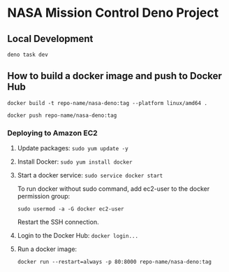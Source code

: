 # NASA Mission Control Deno Project

## Local Development

```
deno task dev
```

## How to build a docker image and push to Docker Hub

```
docker build -t repo-name/nasa-deno:tag --platform linux/amd64 .
```

```
docker push repo-name/nasa-deno:tag
```

### Deploying to Amazon EC2

1. Update packages: `sudo yum update -y`
2. Install Docker: `sudo yum install docker`
3. Start a docker service: `sudo service docker start`

   To run docker without sudo command, add ec2-user to the docker permission
   group:

   ```
   sudo usermod -a -G docker ec2-user
   ```
   Restart the SSH connection.

4. Login to the Docker Hub: `docker login...`
5. Run a docker image:

   ```
   docker run --restart=always -p 80:8000 repo-name/nasa-deno:tag
   ```
